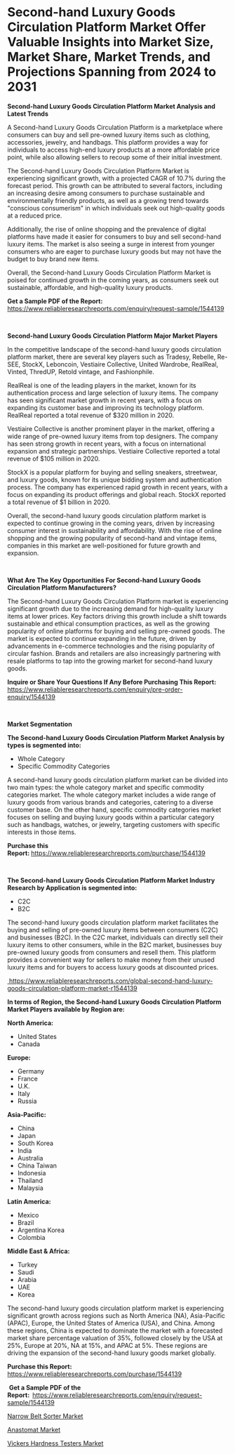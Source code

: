 <p><h1>Second-hand Luxury Goods Circulation Platform Market Offer Valuable Insights into Market Size, Market Share, Market Trends, and Projections Spanning from 2024 to 2031</h1></p><p><strong>Second-hand Luxury Goods Circulation Platform Market Analysis and Latest Trends</strong></p>
<p><p>A Second-hand Luxury Goods Circulation Platform is a marketplace where consumers can buy and sell pre-owned luxury items such as clothing, accessories, jewelry, and handbags. This platform provides a way for individuals to access high-end luxury products at a more affordable price point, while also allowing sellers to recoup some of their initial investment.</p><p>The Second-hand Luxury Goods Circulation Platform Market is experiencing significant growth, with a projected CAGR of 10.7% during the forecast period. This growth can be attributed to several factors, including an increasing desire among consumers to purchase sustainable and environmentally friendly products, as well as a growing trend towards "conscious consumerism" in which individuals seek out high-quality goods at a reduced price.</p><p>Additionally, the rise of online shopping and the prevalence of digital platforms have made it easier for consumers to buy and sell second-hand luxury items. The market is also seeing a surge in interest from younger consumers who are eager to purchase luxury goods but may not have the budget to buy brand new items.</p><p>Overall, the Second-hand Luxury Goods Circulation Platform Market is poised for continued growth in the coming years, as consumers seek out sustainable, affordable, and high-quality luxury products.</p></p>
<p><strong>Get a Sample PDF of the Report:&nbsp;</strong> <a href="https://www.reliableresearchreports.com/enquiry/request-sample/1544139">https://www.reliableresearchreports.com/enquiry/request-sample/1544139</a></p>
<p>&nbsp;</p>
<p><strong>Second-hand Luxury Goods Circulation Platform Major Market Players</strong></p>
<p><p>In the competitive landscape of the second-hand luxury goods circulation platform market, there are several key players such as Tradesy, Rebelle, Re-SEE, StockX, Leboncoin, Vestiaire Collective, United Wardrobe, RealReal, Vinted, ThredUP, Retold vintage, and Fashionphile. </p><p>RealReal is one of the leading players in the market, known for its authentication process and large selection of luxury items. The company has seen significant market growth in recent years, with a focus on expanding its customer base and improving its technology platform. RealReal reported a total revenue of $320 million in 2020.</p><p>Vestiaire Collective is another prominent player in the market, offering a wide range of pre-owned luxury items from top designers. The company has seen strong growth in recent years, with a focus on international expansion and strategic partnerships. Vestiaire Collective reported a total revenue of $105 million in 2020.</p><p>StockX is a popular platform for buying and selling sneakers, streetwear, and luxury goods, known for its unique bidding system and authentication process. The company has experienced rapid growth in recent years, with a focus on expanding its product offerings and global reach. StockX reported a total revenue of $1 billion in 2020.</p><p>Overall, the second-hand luxury goods circulation platform market is expected to continue growing in the coming years, driven by increasing consumer interest in sustainability and affordability. With the rise of online shopping and the growing popularity of second-hand and vintage items, companies in this market are well-positioned for future growth and expansion.</p></p>
<p>&nbsp;</p>
<p><strong>What Are The Key Opportunities For Second-hand Luxury Goods Circulation Platform Manufacturers?</strong></p>
<p><p>The Second-hand Luxury Goods Circulation Platform market is experiencing significant growth due to the increasing demand for high-quality luxury items at lower prices. Key factors driving this growth include a shift towards sustainable and ethical consumption practices, as well as the growing popularity of online platforms for buying and selling pre-owned goods. The market is expected to continue expanding in the future, driven by advancements in e-commerce technologies and the rising popularity of circular fashion. Brands and retailers are also increasingly partnering with resale platforms to tap into the growing market for second-hand luxury goods.</p></p>
<p><strong>Inquire or Share Your Questions If Any Before Purchasing This Report:</strong> <a href="https://www.reliableresearchreports.com/enquiry/pre-order-enquiry/1544139">https://www.reliableresearchreports.com/enquiry/pre-order-enquiry/1544139</a></p>
<p>&nbsp;</p>
<p><strong>Market Segmentation</strong></p>
<p><strong>The Second-hand Luxury Goods Circulation Platform Market Analysis by types is segmented into:</strong></p>
<p><ul><li>Whole Category</li><li>Specific Commodity Categories</li></ul></p>
<p><p>A second-hand luxury goods circulation platform market can be divided into two main types: the whole category market and specific commodity categories market. The whole category market includes a wide range of luxury goods from various brands and categories, catering to a diverse customer base. On the other hand, specific commodity categories market focuses on selling and buying luxury goods within a particular category such as handbags, watches, or jewelry, targeting customers with specific interests in those items.</p></p>
<p><strong>Purchase this Report:&nbsp;</strong><a href="https://www.reliableresearchreports.com/purchase/1544139">https://www.reliableresearchreports.com/purchase/1544139</a></p>
<p>&nbsp;</p>
<p><strong>The Second-hand Luxury Goods Circulation Platform Market Industry Research by Application is segmented into:</strong></p>
<p><ul><li>C2C</li><li>B2C</li></ul></p>
<p><p>The second-hand luxury goods circulation platform market facilitates the buying and selling of pre-owned luxury items between consumers (C2C) and businesses (B2C). In the C2C market, individuals can directly sell their luxury items to other consumers, while in the B2C market, businesses buy pre-owned luxury goods from consumers and resell them. This platform provides a convenient way for sellers to make money from their unused luxury items and for buyers to access luxury goods at discounted prices.</p></p>
<p><a href="https://www.reliableresearchreports.com/global-second-hand-luxury-goods-circulation-platform-market-r1544139">&nbsp;https://www.reliableresearchreports.com/global-second-hand-luxury-goods-circulation-platform-market-r1544139</a></p>
<p><strong>In terms of Region, the Second-hand Luxury Goods Circulation Platform Market Players available by Region are:</strong></p>
<p>
    <p> <strong> North America: </strong>
        <ul>
            <li>United States</li>
            <li>Canada</li>
        </ul>
        </p> 
    <p> <strong> Europe: </strong>
        <ul>
            <li>Germany</li>
            <li>France</li>
            <li>U.K.</li>
            <li>Italy</li>
            <li>Russia</li>
        </ul>
        </p> 
    <p> <strong> Asia-Pacific: </strong>
        <ul>
            <li>China</li>
            <li>Japan</li>
            <li>South Korea</li>
            <li>India</li>
            <li>Australia</li>
            <li>China Taiwan</li>
            <li>Indonesia</li>
            <li>Thailand</li>
            <li>Malaysia</li>
        </ul>
        </p> 
    <p> <strong> Latin America: </strong>
        <ul>
            <li>Mexico</li>
            <li>Brazil</li>
            <li>Argentina Korea</li>
            <li>Colombia</li>
        </ul>
        </p> 
    <p> <strong> Middle East & Africa: </strong>
        <ul>
            <li>Turkey</li>
            <li>Saudi</li>
            <li>Arabia</li>
            <li>UAE</li>
            <li>Korea</li>
        </ul>
    </p>
    </p>
<p><p>The second-hand luxury goods circulation platform market is experiencing significant growth across regions such as North America (NA), Asia-Pacific (APAC), Europe, the United States of America (USA), and China. Among these regions, China is expected to dominate the market with a forecasted market share percentage valuation of 35%, followed closely by the USA at 25%, Europe at 20%, NA at 15%, and APAC at 5%. These regions are driving the expansion of the second-hand luxury goods market globally.</p></p>
<p><strong>Purchase this Report: </strong><a href="https://www.reliableresearchreports.com/purchase/1544139">https://www.reliableresearchreports.com/purchase/1544139</a></p>
<p>&nbsp;<strong>Get a Sample PDF of the Report:&nbsp;&nbsp;</strong><a href="https://www.reliableresearchreports.com/enquiry/request-sample/1544139">https://www.reliableresearchreports.com/enquiry/request-sample/1544139</a></p>
<p><strong></strong></p>
<p><p><a href="https://www.linkedin.com/pulse/narrow-belt-sorter-market-exploring-share-trends-future-growth-p8xme?trackingId=MYzXRMdCz1xFPfk4WowY3g%3D%3D">Narrow Belt Sorter Market</a></p><p><a href="https://www.linkedin.com/pulse/anastomat-market-size-trends-complete-industry-overview-2024-t9ige?trackingId=L%2BtJ%2BNwfBpA5w7fZTXUk%2FQ%3D%3D">Anastomat Market</a></p><p><a href="https://www.linkedin.com/pulse/vickers-hardness-testers-market-trends-forecast-competitive-kince?trackingId=NxJJdhqeBKBpoqbY4%2B1%2FLQ%3D%3D">Vickers Hardness Testers Market</a></p></p>